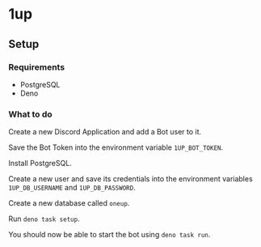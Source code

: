 # 1up

## Setup
### Requirements
*   PostgreSQL
*   Deno

### What to do
Create a new Discord Application and add a Bot user to it.

Save the Bot Token into the environment variable `1UP_BOT_TOKEN`.

Install PostgreSQL.

Create a new user and save its credentials into the environment variables
`1UP_DB_USERNAME` and `1UP_DB_PASSWORD`.

Create a new database called `oneup`.

Run `deno task setup`.

You should now be able to start the bot using `deno task run`.

